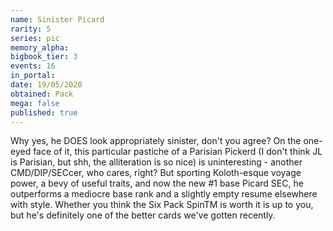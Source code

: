 ```yaml
---
name: Sinister Picard
rarity: 5
series: pic
memory_alpha:
bigbook_tier: 3
events: 16
in_portal:
date: 19/05/2020
obtained: Pack
mega: false
published: true
---
```


Why yes, he DOES look appropriately sinister, don't you agree? On the one-eyed face of it, this particular pastiche of a Parisian Pickerd (I don't think JL is Parisian, but shh, the alliteration is so nice) is uninteresting - another CMD/DIP/SECcer, who cares, right? But sporting Koloth-esque voyage power, a bevy of useful traits, and now the new #1 base Picard SEC, he outperforms a mediocre base rank and a slightly empty resume elsewhere with style. Whether you think the Six Pack SpinTM is worth it is up to you, but he's definitely one of the better cards we've gotten recently.
